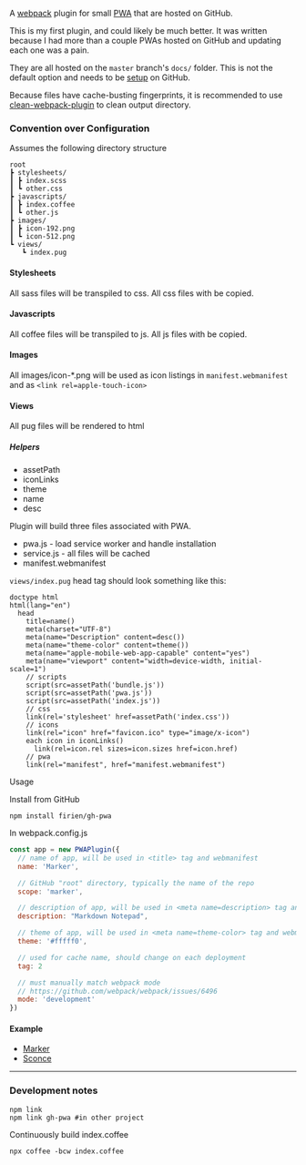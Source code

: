 A [webpack](https://webpack.js.org) plugin for small [PWA](https://developer.mozilla.org/en-US/docs/Web/Apps/Progressive) that are hosted on GitHub.

This is my first plugin, and could likely be much better. It was written because I had more than a couple PWAs hosted on GitHub and updating each one was a pain.

They are all hosted on the `master` branch's `docs/` folder. This is not the default option and needs to be [setup](https://help.github.com/articles/configuring-a-publishing-source-for-github-pages/#publishing-your-github-pages-site-from-a-docs-folder-on-your-master-branch) on GitHub.

Because files have cache-busting fingerprints, it is recommended to use [clean-webpack-plugin](https://github.com/johnagan/clean-webpack-plugin) to clean output directory.

### Convention over Configuration

Assumes the following directory structure

    root
    ┣ stylesheets/
    ┃ ┣ index.scss
    ┃ ┗ other.css
    ┣ javascripts/
    ┃ ┣ index.coffee
    ┃ ┗ other.js
    ┣ images/
    ┃ ┣ icon-192.png
    ┃ ┗ icon-512.png
    ┗ views/
       ┗ index.pug

#### Stylesheets
All sass files will be transpiled to css. All css files with be copied.

#### Javascripts
All coffee files will be transpiled to js. All js files with be copied.

#### Images
All images/icon-*.png will be used as icon listings in `manifest.webmanifest` and as `<link rel=apple-touch-icon>`

#### Views
All pug files will be rendered to html

##### Helpers

* assetPath
* iconLinks
* theme
* name
* desc

Plugin will build three files associated with PWA.

* pwa.js - load service worker and handle installation
* service.js - all files will be cached
* manifest.webmanifest

`views/index.pug` head tag should look something like this:

```pug
doctype html
html(lang="en")
  head
    title=name()
    meta(charset="UTF-8")
    meta(name="Description" content=desc())
    meta(name="theme-color" content=theme())
    meta(name="apple-mobile-web-app-capable" content="yes")
    meta(name="viewport" content="width=device-width, initial-scale=1")
    // scripts
    script(src=assetPath('bundle.js'))
    script(src=assetPath('pwa.js'))
    script(src=assetPath('index.js'))
    // css
    link(rel='stylesheet' href=assetPath('index.css'))
    // icons
    link(rel="icon" href="favicon.ico" type="image/x-icon")
    each icon in iconLinks()
      link(rel=icon.rel sizes=icon.sizes href=icon.href)
    // pwa
    link(rel="manifest", href="manifest.webmanifest")
```

Usage

Install from GitHub

    npm install firien/gh-pwa

In webpack.config.js

```js
const app = new PWAPlugin({
  // name of app, will be used in <title> tag and webmanifest
  name: 'Marker',

  // GitHub "root" directory, typically the name of the repo
  scope: 'marker',

  // description of app, will be used in <meta name=description> tag and webmanifest
  description: "Markdown Notepad",

  // theme of app, will be used in <meta name=theme-color> tag and webmanifest
  theme: '#fffff0',

  // used for cache name, should change on each deployment
  tag: 2

  // must manually match webpack mode
  // https://github.com/webpack/webpack/issues/6496
  mode: 'development'
})
```

#### Example

* [Marker](https://github.com/firien/marker)
* [Sconce](https://github.com/firien/sconce)

---

### Development notes

    npm link
    npm link gh-pwa #in other project

Continuously build index.coffee

    npx coffee -bcw index.coffee
